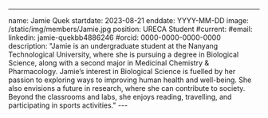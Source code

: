 ---
name: Jamie Quek
startdate: 2023-08-21
enddate: YYYY-MM-DD
image: /static/img/members/Jamie.jpg
position: URECA Student
#current:
#email: 
linkedin: jamie-quekbb4886246
#orcid: 0000-0000-0000-0000
description: "Jamie is an undergraduate student at the Nanyang Technological University, where she is pursuing a degree in Biological Science, along with a second major in Medicinal Chemistry & Pharmacology. Jamie’s interest in Biological Science is fuelled by her passion to exploring ways to improving human health and well-being. She also envisions a future in research, where she can contribute to society. Beyond the classrooms and labs, she enjoys reading, travelling, and participating in sports activities." ---
